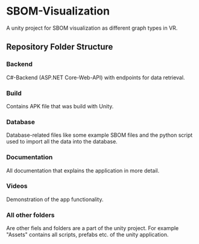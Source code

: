 # SBOM-Visualization
A unity project for SBOM visualization as different graph types in VR.

## Repository Folder Structure

### Backend

C\#-Backend (ASP.NET Core-Web-API) with endpoints for data retrieval.

### Build 

Contains APK file that was build with Unity.

### Database

Database-related files like some example SBOM files and the python script used to import all the data into the database.

### Documentation

All documentation that explains the application in more detail.

### Videos

Demonstration of the app functionality.

### All other folders

Are other fiels and folders are a part of the unity project. 
For example "Assets" contains all scripts, prefabs etc. of the unity application.